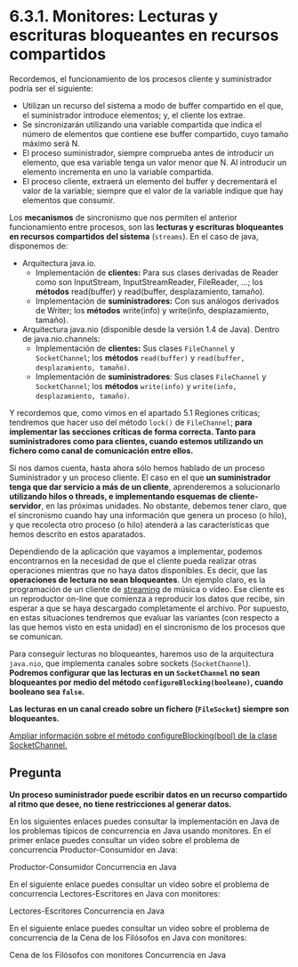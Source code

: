 # 6.3.1. Monitores: Lecturas y escrituras bloqueantes en recursos compartidos

 Recordemos, el funcionamiento de los procesos cliente y suministrador podría ser el siguiente:

* Utilizan un recurso del sistema a modo de buffer compartido en el que, el suministrador introduce elementos; y, el cliente los extrae.
* Se sincronizarán utilizando una variable compartida que indica el número de elementos que contiene ese buffer compartido, cuyo tamaño máximo será N.
* El proceso suministrador, siempre comprueba antes de introducir un elemento, que esa variable tenga un valor menor que N. Al introducir un elemento incrementa en uno la variable compartida.
* El proceso cliente, extraerá un elemento del buffer y decrementará el valor de la variable; siempre que el valor de la variable indique que hay elementos que consumir.

 Los **mecanismos** de sincronismo que nos permiten el anterior funcionamiento entre procesos, son las **lecturas y escrituras bloqueantes en recursos compartidos del sistema** \(`streams`\). En el caso de java, disponemos de:

* Arquitectura java.io.
  * Implementación de **clientes:** Para sus clases derivadas de Reader como son InputStream, InputStreamReader, FileReader, …; los **métodos** read\(buffer\) y read\(buffer, desplazamiento, tamaño\).
  * Implementación de **suministradores:** Con sus análogos derivados de Writer; los **métodos** write\(info\) y write\(info, desplazamiento, tamaño\).
* Arquitectura java.nio \(disponible desde la versión 1.4 de Java\). Dentro de java.nio.channels:
  * Implementación de **clientes:** Sus clases `FileChannel` y `SocketChannel`; los **métodos** `read(buffer)` y `read(buffer, desplazamiento, tamaño)`.
  * Implementación de **suministradores**: Sus clases `FileChannel` y `SocketChannel`; los **métodos** `write(info)` y `write(info, desplazamiento, tamaño)`.

 Y recordemos que, como vimos en el apartado 5.1 Regiones críticas; tendremos que hacer uso del método `lock()` de `FileChannel`; **para implementar las secciones críticas de forma correcta. Tanto para suministradores como para clientes, cuando estemos utilizando un fichero como canal de comunicación entre ellos.**

 Si nos damos cuenta, hasta ahora sólo hemos hablado de un proceso Suministrador y un proceso cliente. El caso en el que **un suministrador tenga que dar servicio a más de un cliente**, aprenderemos a solucionarlo **utilizando hilos o threads, e implementando esquemas de cliente-servidor**, en las próximas unidades. No obstante, debemos tener claro, que el sincronismo cuando hay una información que genera un proceso \(o hilo\), y que recolecta otro proceso \(o hilo\) atenderá a las características que hemos descrito en estos aparatados.

Dependiendo de la aplicación que vayamos a implementar, podemos encontrarnos en la necesidad de que el cliente pueda realizar otras operaciones mientras que no haya datos disponibles. Es decir, que las **operaciones de lectura no sean bloqueantes**. Un ejemplo claro, es la programación de un cliente de [streaming](../../../../../mod/glossary/showentry.php?displayformat=dictionary&concept=Streaming%20%28DAM_PSP01%29) de música o vídeo. Ese cliente es un reproductor on-line que comienza a reproducir los datos que recibe, sin esperar a que se haya descargado completamente el archivo. Por supuesto, en estas situaciones tendremos que evaluar las variantes \(con respecto a las que hemos visto en esta unidad\) en el sincronismo de los procesos que se comunican.

Para conseguir lecturas no bloqueantes, haremos uso de la arquitectura `java.nio`, que implementa canales sobre sockets \(`SocketChannel`\). **Podremos configurar que las lecturas en un `SocketChannel` no sean bloqueantes por medio del método `configureBlocking(booleano)`, cuando booleano sea `false`.**

**Las lecturas en un canal creado sobre un fichero \(`FileSocket`\) siempre son bloqueantes.**

[Ampliar información sobre el método configureBlocking\(bool\) de la clase SocketChannel.](http://docs.oracle.com/javase/6/docs/api/java/nio/channels/spi/AbstractSelectableChannel.html#configureBlocking%28boolean%29)

## Pregunta

**Un proceso suministrador puede escribir datos en un recurso compartido al ritmo que desee, no tiene restricciones al generar datos.**

En los siguientes enlaces puedes consultar la implementación en Java de los problemas típicos de concurrencia en Java usando monitores. En el primer enlace puedes consultar un video sobre el problema de concurrencia Productor-Consumidor en Java:

Productor-Consumidor Concurrencia en Java

En el siguiente enlace puedes consultar un video sobre el problema de concurrencia Lectores-Escritores en Java con monitores:

Lectores-Escritores Concurrencia en Java

En el siguiente enlace puedes consultar un video sobre el problema de concurrencia de la Cena de los Filósofos en Java con monitores:

Cena de los Filósofos con monitores Concurrencia en Java

